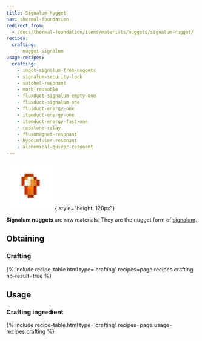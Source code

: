 ```yaml
---
title: Signalum Nugget
nav: thermal-foundation
redirect_from:
  - /docs/thermal-foundation/items/materials/nuggets/signalum-nugget/
recipes:
  crafting:
    - nugget-signalum
usage-recipes:
  crafting:
    - ingot-signalum-from-nuggets
    - signalum-security-lock
    - satchel-resonant
    - morb-reusable
    - fluxduct-signalum-empty-one
    - fluxduct-signalum-one
    - fluiduct-energy-one
    - itemduct-energy-one
    - itemduct-energy-fast-one
    - redstone-relay
    - fluxomagnet-resonant
    - hypoinfuser-resonant
    - alchemical-quiver-resonant
---
```


![Signalum nugget](/assets/images/thermal-foundation/nugget-signalum.png){:style="height: 128px"}


**Signalum nuggets** are raw materials. They are the nugget form of
[signalum](/docs/signalum-ingot/).


Obtaining
---------

### Crafting
{% include recipe-table.html type='crafting' recipes=page.recipes.crafting no-result=true %}


Usage
-----

### Crafting ingredient
{% include recipe-table.html type='crafting' recipes=page.usage-recipes.crafting %}
